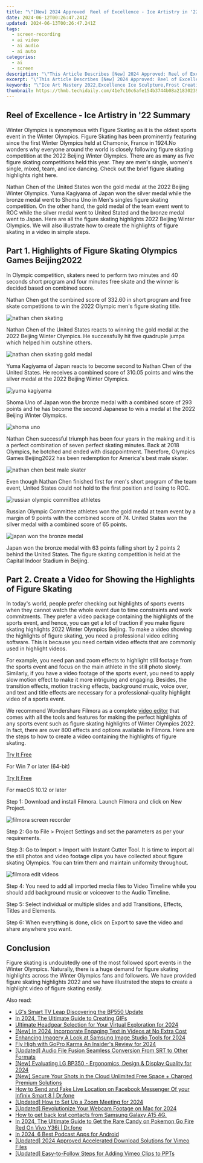 ```yaml
---
title: "\"[New] 2024 Approved  Reel of Excellence - Ice Artistry in '22 Summary\""
date: 2024-06-12T00:26:47.241Z
updated: 2024-06-13T00:26:47.241Z
tags: 
  - screen-recording
  - ai video
  - ai audio
  - ai auto
categories: 
  - ai
  - screen
description: "\"This Article Describes [New] 2024 Approved: Reel of Excellence - Ice Artistry in '22 Summary\""
excerpt: "\"This Article Describes [New] 2024 Approved: Reel of Excellence - Ice Artistry in '22 Summary\""
keywords: "\"Ice Art Mastery 2022,Excellence Ice Sculpture,Frost Creativity Review,Arctic Ice Art Highlights,Summary: Ice Art Achievement,Peak of Cold Crafting,Adobe HDR Artistry - Highlights Creative Excellence and Artistic Use of HDR in Adobe Applications.\""
thumbnail: https://thmb.techidaily.com/41e7c10c6afe154b3744b08a21830239b330cdc09fe1222610e43f6045480d9b.jpg
---
```


## Reel of Excellence - Ice Artistry in '22 Summary

Winter Olympics is synonymous with Figure Skating as it is the oldest sports event in the Winter Olympics. Figure Skating has been prominently featuring since the first Winter Olympics held at Chamonix, France in 1924.No wonders why everyone around the world is closely following figure skating competition at the 2022 Beijing Winter Olympics. There are as many as five figure skating competitions held this year. They are men's single, women's single, mixed, team, and ice dancing. Check out the brief figure skating highlights right here.

Nathan Chen of the United States won the gold medal at the 2022 Beijing Winter Olympics. Yuma Kagiyama of Japan won the silver medal while the bronze medal went to Shoma Uno in Men's singles figure skating competition. On the other hand, the gold medal of the team event went to ROC while the silver medal went to United Stated and the bronze medal went to Japan. Here are all the figure skating highlights 2022 Beijing Winter Olympics. We will also illustrate how to create the highlights of figure skating in a video in simple steps.

## Part 1\. Highlights of Figure Skating Olympics Games Beijing2022

In Olympic competition, skaters need to perform two minutes and 40 seconds short program and four minutes free skate and the winner is decided based on combined score.

Nathan Chen got the combined score of 332.60 in short program and free skate competitions to win the 2022 Olympic men's figure skating title.

![nathan chen skating](https://images.wondershare.com/filmora/article-images/nathan-chen-skating.jpg)

Nathan Chen of the United States reacts to winning the gold medal at the 2022 Beijing Winter Olympics. He successfully hit five quadruple jumps which helped him outshine others.

![nathan chen skating gold medal](https://images.wondershare.com/filmora/article-images/nathan-chen-skating-gold-medal.jpg)

Yuma Kagiyama of Japan reacts to become second to Nathan Chen of the United States. He receives a combined score of 310.05 points and wins the silver medal at the 2022 Beijing Winter Olympics.

![yuma kagiyama](https://images.wondershare.com/filmora/article-images/yuma-kagiyama.jpg)

Shoma Uno of Japan won the bronze medal with a combined score of 293 points and he has become the second Japanese to win a medal at the 2022 Beijing Winter Olympics.

![shoma uno](https://images.wondershare.com/filmora/article-images/shoma-uno.jpg)

Nathan Chen successful triumph has been four years in the making and it is a perfect combination of seven perfect skating minutes. Back at 2018 Olympics, he botched and ended with disappointment. Therefore, Olympics Games Beijing2022 has been redemption for America's best male skater.

![nathan chen best male skater](https://images.wondershare.com/filmora/article-images/nathan-chen-best-male-skater.jpg)

Even though Nathan Chen finished first for men's short program of the team event, United States could not hold to the first position and losing to ROC.

![russian olympic committee athletes](https://images.wondershare.com/filmora/article-images/russian-olympic-committee-athletes.jpg)

Russian Olympic Committee athletes won the gold medal at team event by a margin of 9 points with the combined score of 74\. United States won the silver medal with a combined score of 65 points.

![japan won the bronze medal](https://images.wondershare.com/filmora/article-images/japan-won-the-bronze-medal.jpg)

Japan won the bronze medal with 63 points falling short by 2 points 2 behind the United States. The figure skating competition is held at the Capital Indoor Stadium in Beijing.

## Part 2\. Create a Video for Showing the Highlights of Figure Skating

In today's world, people prefer checking out highlights of sports events when they cannot watch the whole event due to time constraints and work commitments. They prefer a video package containing the highlights of the sports event, and hence, you can get a lot of traction if you make figure skating highlights 2022 Winter Olympics Beijing. To make a video showing the highlights of figure skating, you need a professional video editing software. This is because you need certain video effects that are commonly used in highlight videos.

For example, you need pan and zoom effects to highlight still footage from the sports event and focus on the main athlete in the still photo slowly. Similarly, if you have a video footage of the sports event, you need to apply slow motion effect to make it more intriguing and engaging. Besides, the transition effects, motion tracking effects, background music, voice over, and text and title effects are necessary for a professional-quality highlight video of a sports event.

We recommend Wondershare Filmora as a complete [video editor](https://tools.techidaily.com/wondershare/filmora/download/) that comes with all the tools and features for making the perfect highlights of any sports event such as figure skating highlights of Winter Olympics 2022\. In fact, there are over 800 effects and options available in Filmora. Here are the steps to how to create a video containing the highlights of figure skating.

[Try It Free](https://tools.techidaily.com/wondershare/filmora/download/)

For Win 7 or later (64-bit)

[Try It Free](https://tools.techidaily.com/wondershare/filmora/download/)

For macOS 10.12 or later

Step 1: Download and install Filmora. Launch Filmora and click on New Project.

![filmora screen recorder](https://images.wondershare.com/filmora/article-images/filmora-record-screen.jpg)

Step 2: Go to File > Project Settings and set the parameters as per your requirements.

Step 3: Go to Import > Import with Instant Cutter Tool. It is time to import all the still photos and video footage clips you have collected about figure skating Olympics. You can trim them and maintain uniformity throughout.

![filmora edit videos](https://images.wondershare.com/filmora/article-images/edit-recordings-filmora.jpg)

Step 4: You need to add all imported media files to Video Timeline while you should add background music or voiceover to the Audio Timeline.

Step 5: Select individual or multiple slides and add Transitions, Effects, Titles and Elements.

Step 6: When everything is done, click on Export to save the video and share anywhere you want.

## Conclusion

Figure skating is undoubtedly one of the most followed sport events in the Winter Olympics. Naturally, there is a huge demand for figure skating highlights across the Winter Olympics fans and followers. We have provided figure skating highlights 2022 and we have illustrated the steps to create a highlight video of figure skating easily.


<ins class="adsbygoogle"
     style="display:block"
     data-ad-format="autorelaxed"
     data-ad-client="ca-pub-7571918770474297"
     data-ad-slot="1223367746"></ins>



<ins class="adsbygoogle"
     style="display:block"
     data-ad-client="ca-pub-7571918770474297"
     data-ad-slot="8358498916"
     data-ad-format="auto"
     data-full-width-responsive="true"></ins>


<span class="atpl-alsoreadstyle">Also read:</span>
<div><ul>
<li><a href="https://article-knowledge.techidaily.com/lgs-smart-tv-leap-discovering-the-bp550-update/"><u>LG's Smart TV Leap  Discovering the BP550 Update</u></a></li>
<li><a href="https://article-knowledge.techidaily.com/in-2024-the-ultimate-guide-to-creating-gifs/"><u>In 2024, The Ultimate Guide to Creating GIFs</u></a></li>
<li><a href="https://article-knowledge.techidaily.com/ultimate-headgear-selection-for-your-virtual-exploration-for-2024/"><u>Ultimate Headgear Selection for Your Virtual Exploration for 2024</u></a></li>
<li><a href="https://article-knowledge.techidaily.com/new-in-2024-incorporate-engaging-text-in-videos-at-no-extra-cost/"><u>[New] In 2024, Incorporate Engaging Text in Videos at No Extra Cost</u></a></li>
<li><a href="https://article-knowledge.techidaily.com/enhancing-imagery-a-look-at-samsung-image-studio-tools-for-2024/"><u>Enhancing Imagery  A Look at Samsung Image Studio Tools for 2024</u></a></li>
<li><a href="https://article-knowledge.techidaily.com/fly-high-with-gopro-karma-an-insiders-review-for-2024/"><u>Fly High with GoPro Karma  An Insider's Review for 2024</u></a></li>
<li><a href="https://article-knowledge.techidaily.com/updated-audio-file-fusion-seamless-conversion-from-srt-to-other-formats/"><u>[Updated] Audio File Fusion  Seamless Conversion From SRT to Other Formats</u></a></li>
<li><a href="https://article-knowledge.techidaily.com/new-evaluating-lg-bp350-ergonomics-design-and-display-quality-for-2024/"><u>[New] Evaluating LG BP350 - Ergonomics, Design & Display Quality for 2024</u></a></li>
<li><a href="https://extra-guidance.techidaily.com/new-secure-your-shots-in-the-cloud-unlimited-free-space-plus-charged-premium-solutions/"><u>[New] Secure Your Shots in the Cloud  Unlimited Free Space + Charged Premium Solutions</u></a></li>
<li><a href="https://review-topics.techidaily.com/how-to-send-and-fake-live-location-on-facebook-messenger-of-your-infinix-smart-8-drfone-by-drfone-virtual-android/"><u>How to Send and Fake Live Location on Facebook Messenger Of your Infinix Smart 8 | Dr.fone</u></a></li>
<li><a href="https://video-screen-grab.techidaily.com/updated-how-to-set-up-a-zoom-meeting-for-2024/"><u>[Updated] How to Set Up a Zoom Meeting for 2024</u></a></li>
<li><a href="https://screen-capture.techidaily.com/updated-revolutionize-your-webcam-footage-on-mac-for-2024/"><u>[Updated] Revolutionize Your Webcam Footage on Mac for 2024</u></a></li>
<li><a href="https://blog-min.techidaily.com/how-to-get-back-lost-contacts-from-samsung-galaxy-a15-4g-by-fonelab-android-recover-contacts/"><u>How to get back lost contacts from Samsung Galaxy A15 4G.</u></a></li>
<li><a href="https://change-location.techidaily.com/in-2024-the-ultimate-guide-to-get-the-rare-candy-on-pokemon-go-fire-red-on-vivo-y36i-drfone-by-drfone-virtual-android/"><u>In 2024, The Ultimate Guide to Get the Rare Candy on Pokemon Go Fire Red On Vivo Y36i | Dr.fone</u></a></li>
<li><a href="https://extra-skills.techidaily.com/in-2024-6-best-podcast-apps-for-android/"><u>In 2024, 6 Best Podcast Apps for Android</u></a></li>
<li><a href="https://vimeo-videos.techidaily.com/updated-2024-approved-accelerated-download-solutions-for-vimeo-files/"><u>[Updated] 2024 Approved  Accelerated Download Solutions for Vimeo Files</u></a></li>
<li><a href="https://vimeo-videos.techidaily.com/updated-easy-to-follow-steps-for-adding-vimeo-clips-to-ppts/"><u>[Updated] Easy-to-Follow Steps for Adding Vimeo Clips to PPTs</u></a></li>
</ul></div>
